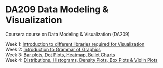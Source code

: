 # DA209 Data Modeling &amp; Visualization
Coursera course on Data Modeling &amp; Visualization (DA209)

Week 1: [Introduction to different libraries required for Visualization](https://github.com/PrachuryyaKaushik/DA209_DMV/blob/main/DA209_DMV_wk1_Intro_libraries.ipynb) <br>
Week 2: [Introduction to Grammar of Graphics](https://github.com/PrachuryyaKaushik/DA209_DMV/blob/main/DA209_DMV_wk2_Grammar_of_Graphics.ipynb)<br>
Week 3: [Bar plots, Dot Plots, Heatmap, Bullet Charts](https://github.com/PrachuryyaKaushik/DA209_DMV/blob/main/DA209_DMV_wk3_Bar_Chart_variants_%26_additional.ipynb)<br>
Week 4: [Distributions, Histograms, Density Plots, Box Plots & Violin Plots](https://github.com/PrachuryyaKaushik/DA209_DMV/blob/main/DA209_DMV_wk4_Distributions.ipynb)
